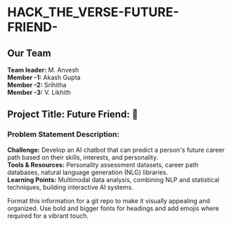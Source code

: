 # **HACK_THE_VERSE-FUTURE-FRIEND-**

## **Our Team**
**Team leader:** M. Anvesh  
**Member -1:** Akash Gupta  
**Member -2:** Srihitha  
**Member -3:** V. Likhith  

## **Project Title: Future Friend: 🔮**

### **Problem Statement Description:**
**Challenge:** Develop an AI chatbot that can predict a person's future career path based on their skills, interests, and personality.  
**Tools & Resources:** Personality assessment datasets, career path databases, natural language generation (NLG) libraries.  
**Learning Points:** Multimodal data analysis, combining NLP and statistical techniques, building interactive AI systems.

Format this information for a git repo to make it visually appealing and organized. Use bold and bigger fonts for headings and add emojis where required for a vibrant touch.

